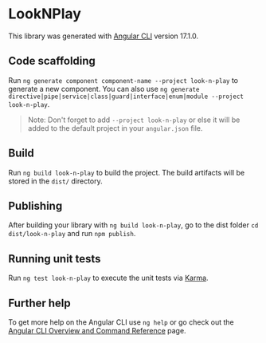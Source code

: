 # LookNPlay

This library was generated with [Angular CLI](https://github.com/angular/angular-cli) version 17.1.0.

## Code scaffolding

Run `ng generate component component-name --project look-n-play` to generate a new component. You can also use `ng generate directive|pipe|service|class|guard|interface|enum|module --project look-n-play`.
> Note: Don't forget to add `--project look-n-play` or else it will be added to the default project in your `angular.json` file. 

## Build

Run `ng build look-n-play` to build the project. The build artifacts will be stored in the `dist/` directory.

## Publishing

After building your library with `ng build look-n-play`, go to the dist folder `cd dist/look-n-play` and run `npm publish`.

## Running unit tests

Run `ng test look-n-play` to execute the unit tests via [Karma](https://karma-runner.github.io).

## Further help

To get more help on the Angular CLI use `ng help` or go check out the [Angular CLI Overview and Command Reference](https://angular.io/cli) page.
